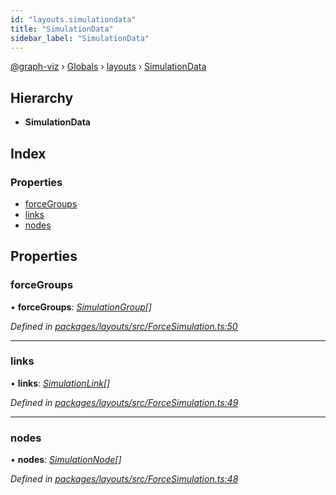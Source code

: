 ```yaml
---
id: "layouts.simulationdata"
title: "SimulationData"
sidebar_label: "SimulationData"
---
```


[@graph-viz](../index.md) › [Globals](../globals.md) › [layouts](../modules/layouts.md) › [SimulationData](layouts.simulationdata.md)

## Hierarchy

* **SimulationData**

## Index

### Properties

* [forceGroups](layouts.simulationdata.md#forcegroups)
* [links](layouts.simulationdata.md#links)
* [nodes](layouts.simulationdata.md#nodes)

## Properties

###  forceGroups

• **forceGroups**: *[SimulationGroup](layouts.simulationgroup.md)[]*

*Defined in [packages/layouts/src/ForceSimulation.ts:50](https://github.com/uplevel-technology/graph-viz/blob/a1a88b4/packages/layouts/src/ForceSimulation.ts#L50)*

___

###  links

• **links**: *[SimulationLink](layouts.simulationlink.md)[]*

*Defined in [packages/layouts/src/ForceSimulation.ts:49](https://github.com/uplevel-technology/graph-viz/blob/a1a88b4/packages/layouts/src/ForceSimulation.ts#L49)*

___

###  nodes

• **nodes**: *[SimulationNode](layouts.simulationnode.md)[]*

*Defined in [packages/layouts/src/ForceSimulation.ts:48](https://github.com/uplevel-technology/graph-viz/blob/a1a88b4/packages/layouts/src/ForceSimulation.ts#L48)*

